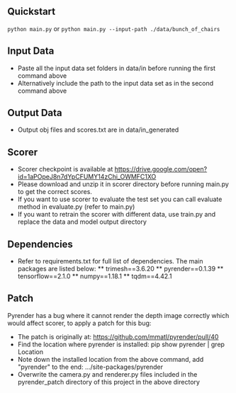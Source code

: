 ## Quickstart
`python main.py` or 
`python main.py --input-path ./data/bunch_of_chairs`

## Input Data
* Paste all the input data set folders in data/in before running the first command above
* Alternatively include the path to the input data set as in the second command above

## Output Data
* Output obj files and scores.txt are in data/in_generated

## Scorer
* Scorer checkpoint is available at https://drive.google.com/open?id=1aPOpeJ8n7dYpCFUMY14zChi_OWMFC1XO
* Please download and unzip it in scorer directory before running main.py to get the correct scores.
* If you want to use scorer to evaluate the test set you can call evaluate method in evaluate.py (refer to main.py)
* If you want to retrain the scorer with different data, use train.py and replace the data and model output directory

## Dependencies
* Refer to requirements.txt for full list of dependencies. The main packages are listed below:
** trimesh==3.6.20
** pyrender==0.1.39
** tensorflow==2.1.0
** numpy==1.18.1
** tqdm==4.42.1


## Patch
Pyrender has a bug where it cannot render the depth image correctly which would affect scorer, to apply a patch for this bug:
* The patch is originally at: https://github.com/mmatl/pyrender/pull/40
* Find the location where pyrender is installed: pip show pyrender | grep Location
* Note down the installed location from the above command, add "pyrender" to the end: .../site-packages/pyrender
* Overwrite the camera.py and renderer.py files included in the pyrender_patch directory of this project in the above directory
